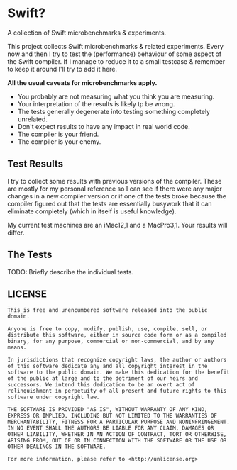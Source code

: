 # Swift?

A collection of Swift microbenchmarks & experiments.



This project collects Swift microbenchmarks & related experiments.
Every now and then I try to test the (performance) behaviour of some
aspect of the Swift compiler. If I manage to reduce it to a small
testcase & remember to keep it around I'll try to add it here.

**All the usual caveats for microbenchmarks apply.**

* You probably are not measuring what you think you are measuring.
* Your interpretation of the results is likely tp be wrong.
* The tests generally degenerate into testing something completely unrelated.
* Don't expect results to have any impact in real world code.
* The compiler is your friend.
* The compiler is your enemy.


## Test Results

I try to collect some results with previous versions of the compiler.
These are mostly for my personal reference so I can see if there were
any major changes in a new compiler version or if one of the tests
broke because the compiler figured out that the tests are essentially
busywork that it can eliminate completely (which in itself is useful
knowledge).

My current test machines are an iMac12,1 and a MacPro3,1. Your results
will differ.

## The Tests

TODO: Briefly describe the individual tests.


## LICENSE

```
This is free and unencumbered software released into the public domain.

Anyone is free to copy, modify, publish, use, compile, sell, or
distribute this software, either in source code form or as a compiled
binary, for any purpose, commercial or non-commercial, and by any
means.

In jurisdictions that recognize copyright laws, the author or authors
of this software dedicate any and all copyright interest in the
software to the public domain. We make this dedication for the benefit
of the public at large and to the detriment of our heirs and
successors. We intend this dedication to be an overt act of
relinquishment in perpetuity of all present and future rights to this
software under copyright law.

THE SOFTWARE IS PROVIDED "AS IS", WITHOUT WARRANTY OF ANY KIND,
EXPRESS OR IMPLIED, INCLUDING BUT NOT LIMITED TO THE WARRANTIES OF
MERCHANTABILITY, FITNESS FOR A PARTICULAR PURPOSE AND NONINFRINGEMENT.
IN NO EVENT SHALL THE AUTHORS BE LIABLE FOR ANY CLAIM, DAMAGES OR
OTHER LIABILITY, WHETHER IN AN ACTION OF CONTRACT, TORT OR OTHERWISE,
ARISING FROM, OUT OF OR IN CONNECTION WITH THE SOFTWARE OR THE USE OR
OTHER DEALINGS IN THE SOFTWARE.

For more information, please refer to <http://unlicense.org>
```